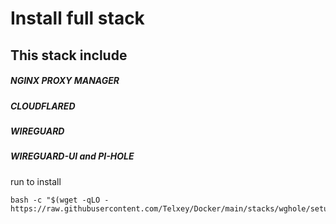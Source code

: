 # Install full stack

## This stack include 
#####  NGINX PROXY MANAGER
#####  CLOUDFLARED
#####  WIREGUARD
#####  WIREGUARD-UI and PI-HOLE

run to install 

    bash -c "$(wget -qLO - https://raw.githubusercontent.com/Telxey/Docker/main/stacks/wghole/setup.sh)"
